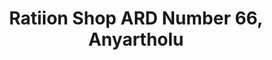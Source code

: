 ---
title: "Ratiion Shop ARD Number 66, Anyartholu"
url: /anniyarthozhu/ratiion-shop-ard-number-66-anyartholu/
shop: Lebensmittel
---